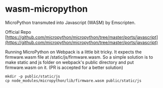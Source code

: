 # wasm-micropython
MicroPython transmuted into Javascript (WASM) by Emscripten.

Official Repo [https://github.com/micropython/micropython/tree/master/ports/javascript](https://github.com/micropython/micropython/tree/master/ports/javascript)

Running MicroPython on Webpack is a little bit tricky. It expects the firmware.wasm file at /static/js/firmware.wasm. So a simple solution is to make static and js folder on webpack's public directory and put firmware.wasm on it. (PR is accepted for a better solution)

```
mkdir -p public/static/js
cp node_modules/micropython/lib/firmware.wasm public/static/js
```
